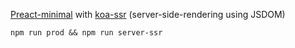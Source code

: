 
[Preact-minimal] with [koa-ssr] (server-side-rendering using JSDOM)

[preact-minimal]: https://github.com/aganglada/preact-minimal
[koa-ssr]: https://github.com/laggingreflex/koa-ssr

```
npm run prod && npm run server-ssr
```

